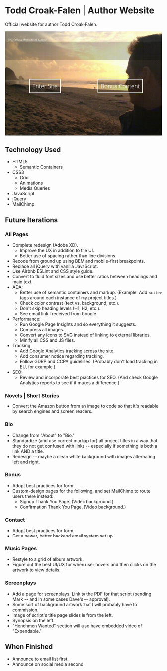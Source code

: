 # Todd Croak-Falen | Author Website
Official website for author Todd Croak-Falen.

![Author Website](https://github.com/toddcf/toddcf/blob/master/assets/video/toddcf.gif "Author Website")

## Technology Used

- HTML5
  - Semantic Containers
- CSS3
  - Grid
  - Animations
  - Media Queries
- JavaScript
- jQuery
- MailChimp


## Future Iterations

### All Pages

- Complete redesign (Adobe XD).
  - Improve the UX in addition to the UI.
  - Better use of spacing rather than line divisions.
- Recode from ground up using BEM and mobile-first breakpoints.
- Replace all jQuery with vanilla JavaScript.
- Use Airbnb ESLint and CSS style guide.
- Convert to fluid font sizes and use better ratios between headings and main text.
- ADA:
  - Better use of semantic containers and markup. (Example: Add `<cite>` tags around each instance of my project titles.)
  - Check color contrast (text vs. background, etc.).
  - Don't skip heading levels (H1, H2, etc.).
  - See email link I received from Google.
- Performance:
  - Run Google Page Insights and do everything it suggests.
  - Compress all images.
  - Convert any icons to SVG instead of linking to external libraries.
  - Minify all CSS and JS files.
- Tracking:
  - Add Google Analytics tracking across the site.
  - Add consumer notice regarding tracking.
  - Follow GDRP and CCPA guidelines. (Probably don't load tracking in EU, for example.)
- SEO:
  - Review and incorporate best practices for SEO. (And check Google Analytics reports to see if it makes a difference.)


### Novels | Short Stories

- Convert the Amazon button from an image to code so that it's readable by search engines and screen readers.


### Bio

- Change from "About" to "Bio."
- Standardize (and use correct markup for) all project titles in a way that they do not get confused with links -- especially if something is both a link AND a title.
- Redesign -- maybe a clean white background with images alternating left and right.


### Bonus

- Adopt best practices for form.
- Custom-design pages for the following, and set MailChimp to route users there instead:
  - Signup Thank You Page. (Video background.)
  - Confirmation Thank You Page. (Video background.)


### Contact

- Adopt best practices for form.
- Get a newer, better backend email system set up.


### Music Pages

- Restyle to a grid of album artwork.
- Figure out the best UI/UX for when user hovers and then clicks on the artwork to view details.


### Screenplays

- Add a page for screenplays. Link to the PDF for that script (pending Mark -- and in some cases Dave's -- approval).
- Some sort of background artwork that I will probably have to commission.
- Image of script's title page slides in from the left.
- Synopsis on the left.
- "Henchmen Wanted" section will also have embedded video of "Expendable."


## When Finished

- Announce to email list first.
- Announce on social media second.